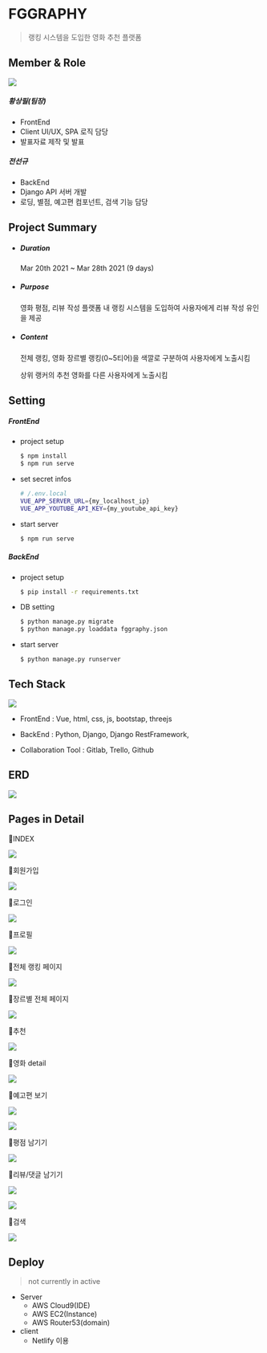 # FGGRAPHY

> 랭킹 시스템을 도입한 영화 추천 플랫폼



## Member & Role

![](docs/images/members.jpg)

##### 황상필(팀장)

- FrontEnd
- Client UI/UX, SPA 로직 담당
- 발표자료 제작 및 발표

##### 전선규

- BackEnd
- Django API 서버 개발
- 로딩, 별점, 예고편 컴포넌트, 검색 기능 담당



## Project Summary

- ##### Duration

  Mar 20th 2021 ~ Mar 28th 2021 (9 days)

- ##### Purpose

  영화 평점, 리뷰 작성 플랫폼 내 랭킹 시스템을 도입하여 사용자에게 리뷰 작성 유인을 제공

- ##### Content

  전체 랭킹, 영화 장르별 랭킹(0~5티어)을 색깔로 구분하여 사용자에게 노출시킴

  상위 랭커의 추천 영화를 다른 사용자에게 노출시킴



## Setting

##### FrontEnd

- project setup

  ```bash
  $ npm install
  $ npm run serve
  ```

- set secret infos

  ```bash
  # /.env.local
  VUE_APP_SERVER_URL={my_localhost_ip}
  VUE_APP_YOUTUBE_API_KEY={my_youtube_api_key}
  ```

- start server

  ```bash
  $ npm run serve
  ```



##### BackEnd

- project setup

  ```bash
  $ pip install -r requirements.txt
  ```

- DB setting

  ```bash
  $ python manage.py migrate
  $ python manage.py loaddata fggraphy.json
  ```

- start server

  ```bash
  $ python manage.py runserver
  ```

  

## Tech Stack

![](docs/images/techStack.jpg)

- FrontEnd : Vue, html, css, js, bootstap, threejs

- BackEnd : Python, Django, Django RestFramework,

- Collaboration Tool : Gitlab, Trello, Github



## ERD

![](docs/images/fgERD.png)



## Pages in Detail

🔸INDEX

![](docs/gifs/index.gif)



🔸회원가입

![](docs/gifs/signup.gif)



🔸로그인

![](docs/gifs/login.gif)



🔸프로필

![](docs/gifs/profile.gif)



🔸전체 랭킹 페이지

![](docs/gifs/home.gif)



🔸장르별 전체 페이지

![](docs/gifs/genreHome.gif)



🔸추천

![](docs/gifs/recommend.gif)



🔸영화 detail

![](docs/gifs/movieDetail.gif)



🔸예고편 보기

![](docs/gifs/trailer1.gif)

![](docs/gifs/trailer2.gif)



🔸평점 남기기

![](docs/gifs/rating.gif)



🔸리뷰/댓글 남기기

![](docs/gifs/reviewRecommend1.gif)

![](docs/gifs/reviewRecommend2.gif)



🔸검색

![](docs/gifs/search.gif)





## Deploy

> not currently in active

- Server
  - AWS Cloud9(IDE)
  - AWS EC2(Instance)
  - AWS Router53(domain)
- client
  - Netlify 이용



